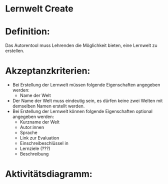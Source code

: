 # Lernwelt Create



# Definition:

Das Autorentool muss Lehrenden die Möglichkeit bieten, eine Lernwelt zu erstellen.



# Akzeptanzkriterien: 
- Bei Erstellung der Lernwelt müssen folgende Eigenschaften angegeben werden:
  - Name der Welt
- Der Name der Welt muss eindeutig sein, es dürfen keine zwei Welten mit demselben Namen erstellt werden.
- Bei Erstellung der Lernwelt können folgende Eigenschaften optional angegeben werden:
  - Kurzname der Welt
  - Autor:innen
  - Sprache
  - Link zur Evaluation
  - Einschreibeschlüssel in [](Learning-Management-System-GE.md)
  - Lernziele (???)
  - Beschreibung


# Aktivitätsdiagramm:


